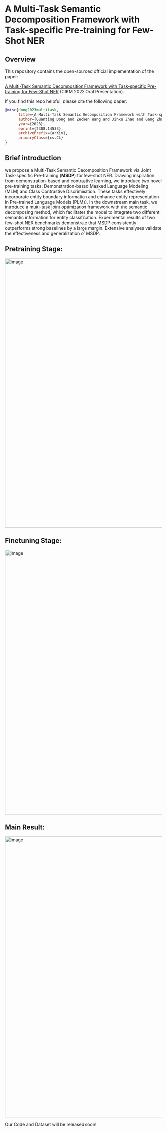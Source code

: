 
# A Multi-Task Semantic Decomposition Framework with Task-specific Pre-training for Few-Shot NER

<!-- omit in toc -->

## Overview

This repository contains the open-sourced official implementation of the paper:

[A Multi-Task Semantic Decomposition Framework with
Task-specific Pre-training for Few-Shot NER](https://arxiv.org/pdf/2308.14533.pdf) (CIKM 2023 Oral Presentation).


If you find this repo helpful, please cite the following paper:

```bibtex
@misc{dong2023multitask,
      title={A Multi-Task Semantic Decomposition Framework with Task-specific Pre-training for Few-Shot NER}, 
      author={Guanting Dong and Zechen Wang and Jinxu Zhao and Gang Zhao and Daichi Guo and Dayuan Fu and Tingfeng Hui and Chen Zeng and Keqing He and Xuefeng Li and Liwen Wang and Xinyue Cui and Weiran Xu},
      year={2023},
      eprint={2308.14533},
      archivePrefix={arXiv},
      primaryClass={cs.CL}
}
```


## Brief introduction
we propose a Multi-Task Semantic Decomposition Framework via Joint Task-specific Pre-training (**MSDP**) for few-shot NER. Drawing inspiration from demonstration-based and contrastive learning, we introduce two novel pre-training tasks: Demonstration-based Masked Language Modeling (MLM) and Class Contrastive Discrimination. These tasks effectively incorporate entity boundary information and enhance entity representation in Pre-trained Language Models (PLMs). In the downstream main task, we introduce a multi-task joint optimization framework with the semantic decomposing method, which facilitates the model to integrate two different semantic information for entity classification. Experimental results of two few-shot NER benchmarks demonstrate that MSDP consistently outperforms strong baselines by a large margin. Extensive analyses validate the effectiveness and generalization of MSDP.


## Pretraining Stage:
<img width="866" alt="image" src="https://github.com/dongguanting/MSDP-Fewshot-NER/assets/60767110/eca4a0d7-7390-48ec-bd28-dbc1aa6d7a5b">

## Finetuning Stage:
<img width="850" alt="image" src="https://github.com/dongguanting/MSDP-Fewshot-NER/assets/60767110/5da5e674-4ce3-48c6-971f-17e43a62368a">

## Main Result:
<img width="902" alt="image" src="https://github.com/dongguanting/MSDP-Fewshot-NER/assets/60767110/2bcce959-0172-4e2b-8b74-e1eb67623773">


Our Code and Dataset will be released soon!
